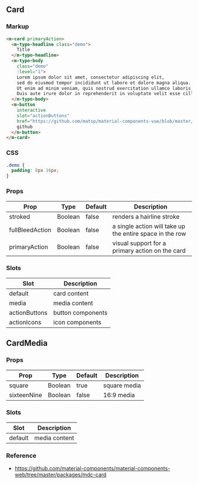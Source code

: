 ## Card

### Markup

```html
<m-card primaryAction>
  <m-typo-headline class="demo">
    Title
  </m-typo-headline>
  <m-typo-body
    class="demo"
    :level="1">
    Lorem ipsum dolor sit amet, consectetur adipiscing elit,
    sed do eiusmod tempor incididunt ut labore et dolore magna aliqua.
    Ut enim ad minim veniam, quis nostrud exercitation ullamco laboris nisi ut aliquip ex ea commodo consequat.
    Duis aute irure dolor in reprehenderit in voluptate velit esse cillum dolore eu fugiat nulla pariatur.
  </m-typo-body>
  <m-button
    interactive
    slot="actionButtons"
    href="https://github.com/matsp/material-components-vue/blob/master/components/Card">
    github
  </m-button>
</m-card>
```
### CSS

```css
.demo {
  padding: 8px 16px;
}
```

### Props

| Prop | Type | Default | Description |
|------|------|---------|-------------|
| stroked | Boolean | false | renders a hairline stroke |
| fullBleedAction | Boolean | false | a single action will take up the entire space in the row |
| primaryAction | Boolean | false | visual support for a primary action on the card |

### Slots

| Slot | Description |
|------|-------------|
| default | card content |
| media | media content |
| actionButtons | button components |
| actionIcons | icon components |

## CardMedia

### Props

| Prop | Type | Default | Description |
|------|------|---------|-------------|
| square | Boolean | true | square media |
| sixteenNine | Boolean | false | 16:9 media |

### Slots

| Slot | Description |
|------|-------------|
| default | media content |

### Reference
- https://github.com/material-components/material-components-web/tree/master/packages/mdc-card
